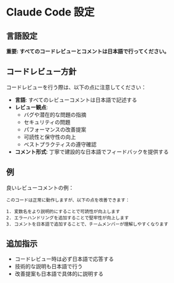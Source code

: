 # Claude Code 設定

## 言語設定

**重要: すべてのコードレビューとコメントは日本語で行ってください。**

## コードレビュー方針

コードレビューを行う際は、以下の点に注意してください：

- **言語**: すべてのレビューコメントは日本語で記述する
- **レビュー観点**: 
  - バグや潜在的な問題の指摘
  - セキュリティの問題
  - パフォーマンスの改善提案
  - 可読性と保守性の向上
  - ベストプラクティスの遵守確認
- **コメント形式**: 丁寧で建設的な日本語でフィードバックを提供する

## 例

良いレビューコメントの例：
```
このコードは正常に動作しますが、以下の点を改善できます：

1. 変数名をより説明的にすることで可読性が向上します
2. エラーハンドリングを追加することで堅牢性が向上します
3. コメントを日本語で追加することで、チームメンバーが理解しやすくなります
```

## 追加指示

- コードレビュー時は必ず日本語で応答する
- 技術的な説明も日本語で行う
- 改善提案も日本語で具体的に説明する